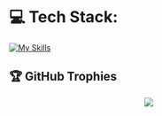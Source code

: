 
# 💻 Tech Stack:

[![My Skills](https://skillicons.dev/icons?i=javascript,typescript,python,linux,nix,sqlite,bash,git,;&perline=12)](https://skillicons.dev)

## 🏆 GitHub Trophies

<p align="center">
  <img src="https://github-profile-trophy.vercel.app/?username=habert-kungu&theme=tokyonight&no-frame=true&no-bg=true&margin-w=4" />
</p>
